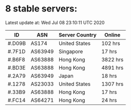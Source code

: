 # 8 stable servers:

Latest update at: Wed Jul 08 23:10:11 UTC 2020

| ID | ASN | Server Country | Online |
| -- | --- | -------------- | ------ |
| #.D09B | AS174 | United States | 102 hrs |
| #.7F1D | AS63949 | Singapore | 17 hrs |
| #.B6F8 | AS63888 | Hong Kong | 3822 hrs |
| #.BD3E | AS63888 | Hong Kong | 4891 hrs |
| #.2A79 | AS63949 | Japan | 18 hrs |
| #.1278 | AS23033 | United States | 1307 hrs |
| #.33B9 | AS63888 | Hong Kong | 17 hrs |
| #.FC14 | AS64271 | Hong Kong | 24 hrs |


